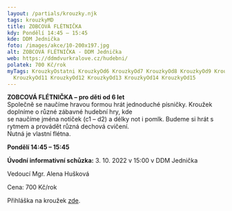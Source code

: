 ```yaml
---
layout: /partials/krouzky.njk
tags: krouzkyMD
title: ZOBCOVÁ FLÉTNIČKA
kdy: Pondělí 14:45 – 15:45
kde: DDM Jednička
foto: /images/akce/10-200x197.jpg
alt: ZOBCOVÁ FLÉTNIČKA - DDM Jednička
web: https://ddmdvurkralove.cz/hudebni/
polatek: 700 Kč/rok
myTags: KrouzkyOstatni KrouzkyOd6 KrouzkyOd7 KrouzkyOd8 KrouzkyOd9 KrouzkyOd10
  KrouzkyOd11 KrouzkyOd12 KrouzkyOd13 KrouzkyOd14 KrouzkyOd15
---
```

<!--StartFragment-->

**ZOBCOVÁ FLÉTNIČKA – pro děti od 6 let**\
Společně se naučíme hravou formou hrát jednoduché písničky. Kroužek doplníme o různé zábavné hudební hry, kde\
se naučíme jména notiček (c1 – d2) a délky not i pomlk. Budeme si hrát s rytmem a provádět různá dechová cvičení.\
Nutná je vlastní flétna.

**Pondělí 14:45 – 15:45**

**Úvodní informativní schůzka:** 3. 10. 2022 v 15:00 v DDM Jednička

Vedoucí Mgr. Alena Hušková

Cena: 700 Kč/rok

Přihláška na kroužek [zde](https://ddmdvurkralove.cz/prihlaska/).

<!--EndFragment-->